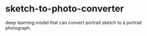 # sketch-to-photo-converter
deep learning model that can convert portrait sketch to a portrait photograph.
